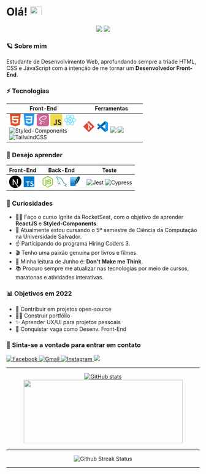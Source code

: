<h1 align=left> Olá!
    <img src="https://raw.githubusercontent.com/kaueMarques/kaueMarques/master/hi.gif" width="30px" height="24px" >
</h1>

<div align=center>
    <img src="https://komarev.com/ghpvc/?username=pedro-vinhas&color=000000&style=flat-square&logo=github&labelColor=000000">
     <img src="https://img.shields.io/github/followers/pedrovinhas?color=FEAF00&labelColor=000&style=flat-square&logo=github&label=Follow">
 </div>
 
 ### 🪐 Sobre mim

   Estudante de Desenvolvimento Web, aprofundando sempre a tríade HTML, CSS e JavaScript com a intenção de me tornar um **Desenvolvedor Front-End**. 
  
  ### ⚡ Tecnologias
<table>
    <thead>
        <th>Front-End</th>
        <th> Ferramentas </th>
    </thead>
    <tbody>
        <td width="178">
            <img src="/icons/html5.svg"
            width="32"
            />
            <img src="/icons/css3.svg"
            width="32"
            />
               <img src="/icons/SaSS.svg" 
            width="32"
            />
            <img src="/icons/javascript.svg" 
            width="32"
            />
             <img src="/icons/react.svg" alt="React"
            width="32"
            />
            <img 
                 src="https://cdn.worldvectorlogo.com/logos/styled-components-1.svg" 
                 alt="Styled-Components" 
                 width="32"/>
            <img
                 src="https://upload.wikimedia.org/wikipedia/commons/thumb/d/d5/Tailwind_CSS_Logo.svg/480px-Tailwind_CSS_Logo.svg.png"
                 alt="TailwindCSS"
                 width="32"/>
        </td>
        <td width="150">
            <img src="/icons/git.svg" 
            width="32"
            />
            <img src="/icons/vscode.svg" 
            width="32"
            />
            <img src="https://i.pinimg.com/originals/17/06/c9/1706c9f16bd08eb5e03f1df3e0a94a1c.png"
            width="32"
            />
            <img src="https://upload.wikimedia.org/wikipedia/commons/thumb/a/ab/Logo-ubuntu_cof-orange-hex.svg/1200px-Logo-ubuntu_cof-orange-hex.svg.png"
             width="32"
        </td>
    </tbody>
</table>
    
  ### 🚀 Desejo aprender 

<table>
    <thead>
        <th>Front-End</th>
        <th>Back-End</th>
        <th> Teste </th>
    </thead>
    <tbody>
        <td valign="top">
            <img src="/icons/nextjs.svg" alt="Nextjs"
            width="32"
            />
            <img src="/icons/typescript.svg" alt="TypeScript"
            width="32"
            />
        </td>
        <td valign="top">
            <img src="/icons/node.png" 
            width="32"
            />
            <img src="/icons/my-sql.svg"
            width="32"
            />
            <img src="/icons/sqlite.svg" 
            width="32"
            />
        </td>
        <td>
            <img src="https://seeklogo.com/images/J/jest-logo-F9901EBBF7-seeklogo.com.png" alt="Jest" width="32" />
            <img src="https://images.ctfassets.net/q5gr0s7pk997/Th8458WoDPgh1xOcYjv4Q/b2328d538c7d499853bfff3ac11540c5/Cypress.png" alt="Cypress" width="32" />
        </td>
    </tbody>
</table>

  
 ###  👀 Curiosidades
  - 👩‍🚀 Faço o curso Ignite da RocketSeat, com o objetivo de aprender **ReactJS** e **Styled-Components**.
  - 🧐 Atualmente estou cursando o 5º semestre de Ciência da Computação na Universidade Salvador.  
  - ☝ Participando do programa Hiring Coders 3.
  - 🎬 Tenho uma paixão genuína por livros e filmes. 
  - 📒 Minha leitura de Junho é: **Don't Make me Think**.
  - 📚 Procuro sempre me atualizar nas tecnologias por meio de cursos, maratonas e atividades interativas.

### 📊 Objetivos em 2022
- 🤝 Contribuir em projetos open-source
- 👨‍💻 Construir portfólio
- ✨ Aprender UX/UI para projetos pessoais
- 🎉 Conquistar vaga como Desenv. Front-End

### 💬 Sinta-se a vontade para entrar em contato

<div width="100" align=left>
    <a href="https://www.linkedin.com/in/pedro-henrique-vinhas-a049861b8/">
    <img  alt="Facebook" src="https://shields.io/badge/LINKEDIN-0A66C2?logo=linkedin&style=for-the-badge"/>
</a>
<a href="mailto:peuvinhas2@gmail.com">
    <img widh=100px  alt="Gmail"src="https://shields.io/badge/GMAIL-F5F5F5?logo=gmail&style=for-the-badge"/>
</a>
<a href="https://www.instagram.com/peuvinhas"> <img  alt="Instagram" src="https://shields.io/badge/INSTAGRAM-000000?logo=instagram&style=for-the-badge"/</a>
<a href="" target="_blank"><img src="https://img.shields.io/badge/pedrov2418-7289DA?style=for-the-badge&logo=discord&logoColor=white" target="_blank"></a>
    
</div>
  
---

<div align=center>
    <a href="https://github.com/pedrovinhas" margin-right:'25'>
     <img height='165em' src="https://github-readme-stats.vercel.app/api?username=pedrovinhas&show_icons=true&count_private=true&theme=vision-friendly-dark" alt="GitHub stats"/>
     </a>
    <a href="https://github.com/pedrovinhas">
    <img  height='165em'  src="https://github-readme-stats.vercel.app/api/top-langs/?username=pedrovinhas&hide=TeX&layout=compact&theme=vision-friendly-dark" width=415px>
    </a>
</div>

---

<div align=center>
<img src="http://github-readme-streak-stats.herokuapp.com?user=pedrovinhas&theme=vision-friendly-dark" alt="Github Streak Status"/>
</div>

---
